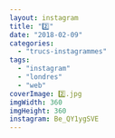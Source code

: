 ```yaml
---
layout: instagram
title: "2️⃣"
date: "2018-02-09"
categories: 
  - "trucs-instagrammes"
tags: 
  - "instagram"
  - "londres"
  - "web"
coverImage: 2️⃣.jpg
imgWidth: 360
imgHeight: 360
instagram: Be_QY1ygSVE
---
```

